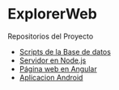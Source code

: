 # ExplorerWeb

Repositorios del Proyecto
- [Scripts de la Base de datos](https://github.com/AntonioAlejandro01/ExplorerDB)
- [Servidor en Node.js](https://github.com/AntonioAlejandro01/NodeServer)
- [Página web en Angular](https://github.com/AntonioAlejandro01/explorer-web)
- [Aplicacion Android](https://github.com/AntonioAlejandro01/ExpplorerApp)

